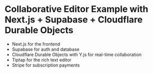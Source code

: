 # Collaborative Editor Example with Next.js + Supabase + Cloudflare Durable Objects

- Next.js for the frontend
- Supabase for auth and database
- Cloudflare Durable Objects with Y.js for real-time collaboration
- Tiptap for the rich text editor
- Stripe for subscription payments
